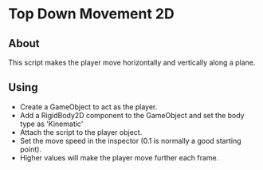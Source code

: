 # Top Down Movement 2D

## About

This script makes the player move horizontally and vertically along a plane.  

## Using

 - Create a GameObject to act as the player.
 - Add a RigidBody2D component to the GameObject and set the body type as 'Kinematic'
 - Attach the script to the player object.  
 - Set the move speed in the inspector (0.1 is normally a good starting point).  
 - Higher values will make the player move further each frame.  